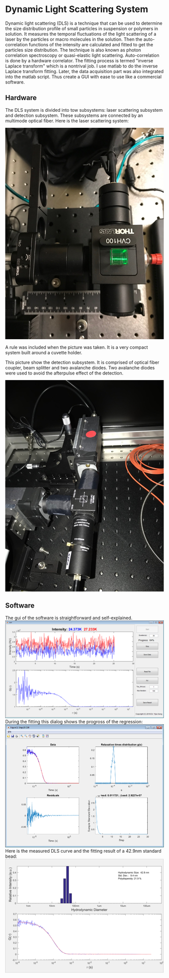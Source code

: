 # Dynamic Light Scattering System
Dynamic light scattering (DLS) is a technique that can be used to determine the size distribution profile of small particles in suspension or polymers in solution. It measures the temporal fluctuations of the light scattering of a laser by the particles or macro molecules in the solution. Then the auto-correlation functions of the intensity are calculated and fitted to get the particles size distribution. The technique is also known as photon correlation spectroscopy or quasi-elastic light scattering. Auto-correlation is done by a hardware correlator. The fitting process is termed "inverse Laplace transform" which is a nontrival job. I use matlab to do the inverse Laplace transform fitting. Later, the data acquisition part was also integrated into the matlab script. Thus create a GUI with ease to use like a commercial software.

## Hardware
The DLS system is divided into tow subsystems: laser scattering subsystem and detection subsystem. These subsystems are connected by an multimode optical fiber. Here is the laser scattering system:

![DLS light scattering](images/dls1.jpg)

A rule was included when the picture was taken. It is a very compact system built around a cuvette holder.

This picture show the detection subsystem. It is comprised of optical fiber coupler, beam splitter and two avalanche diodes. Two avalanche diodes were used to avoid the afterpulse effect of the detection.

![DLS detection system ](images/dls2.jpg)

## Software
The gui of the software is straightforward and self-explained. 
![DLS software](images/yxcorr.png)
During the fitting this dialog shows the progross of the regression:
![DLS software](images/yxcorr-fitting.png)
Here is the measured DLS curve and the fitting result of a 42.9nm standard bead:
![DLS software](images/yxcorr-result.png)